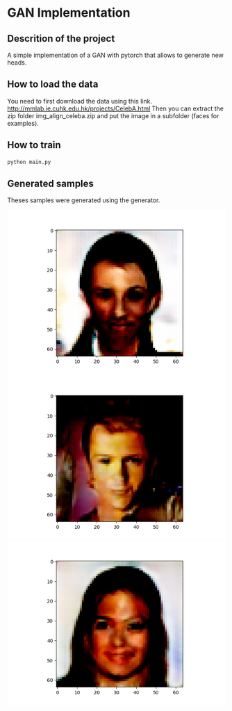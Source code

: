 # GAN Implementation

## Descrition of the project

A simple implementation of a GAN with pytorch that allows to generate new heads.

## How to load the data

You need to first download the data using this link. http://mmlab.ie.cuhk.edu.hk/projects/CelebA.html Then you can extract the zip folder img_align_celeba.zip and put the image in a subfolder (faces for examples). 

## How to train

```bash
python main.py
```

## Generated samples 

Theses samples were generated using the generator.

![alt text](results/face1.jpeg)
![alt text](results/face2.jpeg)
![alt text](results/face3.jpeg)

